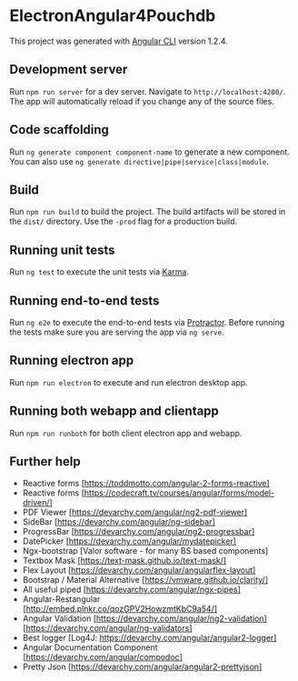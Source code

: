 # ElectronAngular4Pouchdb

This project was generated with [Angular CLI](https://github.com/angular/angular-cli) version 1.2.4.

## Development server

Run `npm run server` for a dev server. Navigate to `http://localhost:4200/`. The app will automatically reload if you change any of the source files.

## Code scaffolding

Run `ng generate component component-name` to generate a new component. You can also use `ng generate directive|pipe|service|class|module`.

## Build

Run `npm run build` to build the project. The build artifacts will be stored in the `dist/` directory. Use the `-prod` flag for a production build.

## Running unit tests

Run `ng test` to execute the unit tests via [Karma](https://karma-runner.github.io).

## Running end-to-end tests

Run `ng e2e` to execute the end-to-end tests via [Protractor](http://www.protractortest.org/).
Before running the tests make sure you are serving the app via `ng serve`.

## Running electron app

Run `npm run electron` to execute and run electron desktop app.

## Running both webapp and clientapp

Run `npm run runboth` for both client electron app and webapp.

## Further help

- Reactive forms [https://toddmotto.com/angular-2-forms-reactive]
- Reactive forms [https://codecraft.tv/courses/angular/forms/model-driven/]
- PDF Viewer [https://devarchy.com/angular/ng2-pdf-viewer]
- SideBar [https://devarchy.com/angular/ng-sidebar]
- ProgressBar [https://devarchy.com/angular/ng2-progressbar]
- DatePicker [https://devarchy.com/angular/mydatepicker]
- Ngx-bootstrap [Valor software - for many BS based components]
- Textbox Mask [https://text-mask.github.io/text-mask/]
- Flex Layout [https://devarchy.com/angular/angularflex-layout]
- Bootstrap / Material Alternative [https://vmware.github.io/clarity/]
- All useful piped [https://devarchy.com/angular/ngx-pipes]
- Angular-Restangular [http://embed.plnkr.co/qozGPV2HowzmtKbC9a54/]
- Angular Validation [https://devarchy.com/angular/ng2-validation]
                     [https://devarchy.com/angular/ng-validators]
- Best logger [Log4J: https://devarchy.com/angular/angular2-logger] 
- Angular Documentation Component [https://devarchy.com/angular/compodoc]
- Pretty Json [https://devarchy.com/angular/angular2-prettyjson]                   